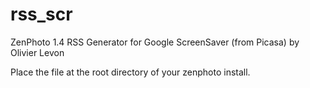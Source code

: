 # rss_scr

ZenPhoto 1.4 RSS Generator for Google ScreenSaver (from Picasa) by Olivier Levon

Place the file at the root directory of your zenphoto install.